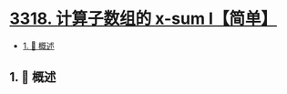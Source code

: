 # [3318. 计算子数组的 x-sum I【简单】](https://github.com/tnotesjs/TNotes.leetcode/tree/main/notes/3318.%20%E8%AE%A1%E7%AE%97%E5%AD%90%E6%95%B0%E7%BB%84%E7%9A%84%20x-sum%20I%E3%80%90%E7%AE%80%E5%8D%95%E3%80%91)

<!-- region:toc -->

- [1. 📝 概述](#1--概述)

<!-- endregion:toc -->

## 1. 📝 概述
